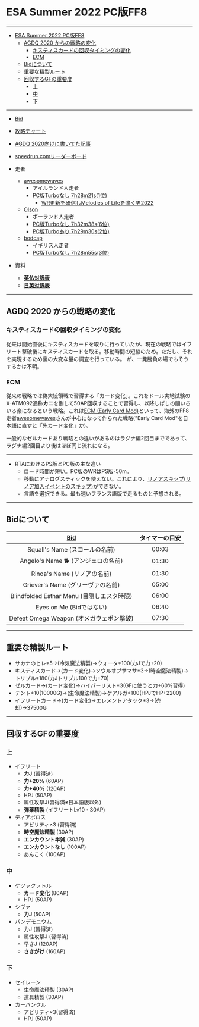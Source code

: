 # ESA Summer 2022 PC版FF8

----

<!-- TOC depthFrom:1 depthTo:3 insertAnchor:false orderedList:false -->

- [ESA Summer 2022 PC版FF8](#esa-summer-2022-pc版ff8)
  - [AGDQ 2020 からの戦略の変化](#agdq-2020-からの戦略の変化)
    - [キスティスカードの回収タイミングの変化](#キスティスカードの回収タイミングの変化)
    - [ECM](#ecm)
  - [Bidについて](#bidについて)
  - [重要な精製ルート](#重要な精製ルート)
  - [回収するGFの重要度](#回収するgfの重要度)
    - [上](#上)
    - [中](#中)
    - [下](#下)

<!-- /TOC -->

----

- [Bid](https://donations.esamarathon.com/bids/esa2022s2)
- [攻略チャート](https://drive.google.com/file/d/1_jmWYWjOk6db6cfWmlD0eXX9oiiGC-Vm/view)
- [AGDQ 2020向けに書いてた記事](https://rtagamers.com/rpg/post-1343/)

- [speedrun.comリーダーボード](https://www.speedrun.com/ff8/full_game#PC)
- 走者
  - [awesomewaves](https://www.speedrun.com/user/awesomewaves)
    - アイルランド人走者
    - [PC版Turboなし 7h28m21s(1位)](https://www.speedrun.com/ff8/run/zq0jge1y)
      - [WR更新を確信しMelodies of Lifeを弾く男2022](https://www.twitch.tv/videos/1284861710?t=07h25m12s)
  - [Olson](https://www.speedrun.com/user/Olson)
    - ポーランド人走者
    - [PC版Turboなし 7h32m38s(6位)](https://www.speedrun.com/ff8/run/m774ew4m)
    - [PC版Turboあり 7h29m30s(2位)](https://www.speedrun.com/ff8/run/zp938jvm)
  - [bodcap](https://www.speedrun.com/user/bodcap)
    - イギリス人走者
    - [PC版Turboなし 7h28m55s(3位)](https://www.speedrun.com/ff8/run/zq04w15y)
- 資料
  - [**英仏対訳表**](https://gamefaqs.gamespot.com/ps/197343-final-fantasy-viii/faqs/49683)
  - [**日英対訳表**](https://finalfantasy.fandom.com/wiki/Final_Fantasy_VIII_translations)

----

## AGDQ 2020 からの戦略の変化

### キスティスカードの回収タイミングの変化

従来は開始直後にキスティスカードを取りに行っていたが、現在の戦略ではイフリート撃破後にキスティスカードを取る。移動時間の短縮のため。ただし、それを実現するため裏の大変な量の調査を行っている。
が、一発勝負の場でもそうするかは不明。

### ECM

従来の戦略では偽大統領戦で習得する「カード変化」。これをドール実地試験のX-ATM092通称**カニ**を倒して50AP回収することで習得し、以降しばしの間いろいろ楽になるという戦略。これは[ECM (Early Card Mod)](https://drive.google.com/file/d/1_jmWYWjOk6db6cfWmlD0eXX9oiiGC-Vm/view)といって、海外のFF8走者[awesomewaves](https://www.speedrun.com/user/awesomewaves)さんが中心になって作られた戦略("Early Card Mod"を日本語に直すと「先カード変化」か)。

一般的なゼルカードあり戦略との違いがあるのはラグナ編2回目までであって、ラグナ編2回目より後はほぼ同じ流れになる。

----

- RTAにおけるPS版とPC版の主な違い
  - ロード時間が短い。PC版のWRはPS版-50m。
  - 移動にアナログスティックを使えない。これにより、[リノアスキップ(リノア加入イベントのスキップ)](https://www.youtube.com/watch?v=Q5qHhc5nBLg)ができない。
  - 言語を選択できる。最も速いフランス語版で走るものと予想される。

----

## Bidについて

| [Bid](https://donations.esamarathon.com/bids/esa2022s2) | タイマーの目安 |
| :---: | :---: |
| Squall's Name (スコールの名前) | 00:03 |
| Angelo's Name 🐕 (アンジェロの名前) | 01:30 |
| Rinoa's Name (リノアの名前) | 01:30 |
| Griever's Name (グリーヴァの名前) | 05:00 |
| Blindfolded Esthar Menu (目隠しエスタ時限) | 06:00 |
| Eyes on Me (Bidではない) | 06:40 |
| Defeat Omega Weapon (オメガウェポン撃破) | 07:30 |

----

## 重要な精製ルート

- サカナのヒレ\*5→(冷気魔法精製)→ウォータ\*100(力Jで力+20)
- キスティスカード→(カード変化)→ソウルオブサマサ\*3→(時空魔法精製)→トリプル\*180(力Jトリプル100で力+70)
- ゼルカード→(カード変化)→ハイパーリスト*3(GFに使うと力+60%習得)
- テント\*10(10000G)→(生命魔法精製)→ケアルガ\*100(HPJでHP+2200)
- イフリートカード→(カード変化)→エレメントアタック*3→(売却)→37500G

----

## 回収するGFの重要度

### 上
- イフリート
  - **力J** (習得済)
  - **力+20%** (60AP)
  - **力+40%** (120AP)
  - HPJ (50AP)
  - 属性攻撃J(習得済※日本語版以外)
  - **弾薬精製** (イフリートLv10・30AP)
- ディアボロス
  - アビリティ×3 (習得済)
  - **時空魔法精製** (30AP)
  - **エンカウント半減** (30AP)
  - **エンカウントなし** (100AP)
  - あんこく (100AP)

### 中
- ケツァクァトル
  - **カード変化** (80AP)
  - HPJ (50AP)
- シヴァ
  - **力J** (50AP)
- パンデモニウム
  - 力J (習得済)
  - 属性攻撃J (習得済)
  - 早さJ (120AP)
  - **さきがけ** (160AP)

### 下
- セイレーン
  - 生命魔法精製 (30AP)
  - 道具精製 (30AP)
- カーバンクル
  - アビリティ×3(習得済)
  - HPJ (50AP)

